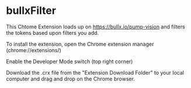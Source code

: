 # bullxFilter
 
This Chtome Extension loads up on https://bullx.io/pump-vision and filters the tokens based upon filters you add.

To install the extension, open the Chrome extension manager (chrome://extensions/)

Enable the Developer Mode switch (top right corner)

Download the .crx file from the "Extension Download Folder" to your local computer and drag and drop on the Chrome browser.
